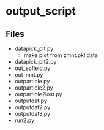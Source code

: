 # output_script

## Files 

- datapick_plt.py
     - make plot from zmnt.pkl data
- datapick_plt2.py
- out_ecfield.py
- out_mnt.py
- outparticle.py
- outparticle2.py
- outparticle2lost.py
- outputdat.py
- outputdat2.py
- outputdat3.py
- run2.py
